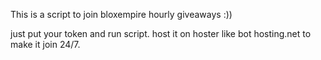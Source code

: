 This is a script to join bloxempire hourly giveaways :))

just put your token and run script. host it on hoster like bot hosting.net to make it join 24/7.
